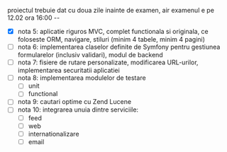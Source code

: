  proiectul trebuie dat cu doua zile inainte de examen, air examenul e pe 12.02 ora 16:00 -- 
- [X] nota 5: aplicatie riguros MVC, complet functionala si originala, ce foloseste ORM, navigare, stiluri (minim 4 tabele, minim 4 pagini)
- [ ] nota 6: implementarea claselor definite de Symfony pentru gestiunea formularelor (inclusiv validari), modul de backend
- [ ] nota 7: fisiere de rutare personalizate, modificarea URL-urilor, implementarea securitatii aplicatiei
- [ ] nota 8: implementarea modulelor de testare 
    - [ ] unit
    - [ ] functional
- [ ] nota 9: cautari optime cu Zend Lucene
- [ ] nota 10: integrarea unuia dintre serviciile: 
    - [ ] feed
    - [ ] web
    - [ ] internationalizare
    - [ ] email